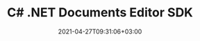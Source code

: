 ---
############################# Static ############################
layout: "product"
date: 2021-04-27T09:31:06+03:00
draft: false

product: "Editor"
product_tag: "editor"
platform: ".Net"
platform_tag: "net"

############################# Head ############################
head_title: ".NET Document Editor Cloud SDK – Edit Word Excel Presentations HTML"
head_description: ".NET document editor Cloud SDK REST APIs to render Microsoft Office Word, Excel, PPTX, HTML, XML without MS Office installed.‎"

############################# Header ############################
title: "C# .NET Documents Editor SDK"
description: "Cloud REST API to edit Word processing documents, Excel Spreadsheets & Presentations. Open document in WYSIWYG editor, edit and save back to original format."
button:
    enable: true

############################# SubMenu ############################
submenu:
    enable: true
    
    left:
        img_alt: "GroupDocs.Editor Cloud SDK for .NET"
        image: "/sdk/272x272/groupdocs_editor-for-net.webp"
        product: "GroupDocs.Editor"
        platform: ".NET"

    middle:
        button:
            # button loop
            - link: "#overview"
              text: "Overview"

            # button loop
            - link: "#features"
              text: "Features"

            # button loop
            - link: "#support-resources"
              text: "Resources"

            # button loop
            - link: "https://purchase.groupdocs.cloud/pricing"
              text: "Pricing"

    right:
        link_download: "https://github.com/groupdocs-editor-cloud/groupdocs-editor-cloud-dotnet"
        link_learn: "https://docs.groupdocs.cloud/editor/"
        link_buy: "https://purchase.groupdocs.cloud/buy"

############################# Overview ############################
overview:
    enable: true
    content: |
      GroupDocs.Editor Cloud SDK for .NET allows developers to easily perform document editing functionalities within any type of .NET based application by integrating it with GroupDocs.Editor Cloud REST API. The .NET editor SDK supports editing all popular industry standard document types without needing to install Microsoft Office or Open Office on the system. Simply upload the supported document (Microsoft Word, Excel spreadsheets, PowerPoint, TXT, HTML, XML) file formats in any third-party front-end WYSIWYG HTML editor of your choice using GroupDocs.Editor Cloud API, perform editing and convert it back to its original file format.

      Using document editing SDK – manipulate word processing documents as a whole or page by page. Manage font extraction operation to offer the same layout and appearance of the document after editing. It supports defining the index of currently edited worksheet while editing the multi-tabbed Excel spreadsheets. Developers can also fix any issues within URLs, formatting options, document structure or recognition of email addresses within XML files.
    tabs:
      enable: true     
      
      ## TAB ONE ##
      tab_one:
        description: |
          GroupDocs.Editor Cloud SDK for .NET only requires .NET Framework.

        left:
          enable: true
          icon: "fas fa-align-left"
          title: "Editing Option"
          content: |
            * Edit in flow or parged mode
            * Multi-language document
            * Manage font extraction
            * Support tabbed spreadsheets
            * Memory usage optimization
        
        right:
          enable: true
          icon: "fas fa-sitemap"
          title: "Information Extraction"
          content: |
            * Document Type
            * Document Size
            * Page Count
            
        
      
      ## TAB TWO ##
      tab_two:
        description: |
          GroupDocs.Editor Cloud supports a number of document formats.

        left:
          enable: true
          table:
            # table loop
            - title: "Microsoft Office"
              content: |
                * **Microsoft Word**: DOC, DOCX, DOCM, DOT, DOTX, DOTM, FlatOPC, ODT, OTT, RTF, WordML
                * **Microsoft Excel**: XLS, XLSX, XLT, XLSM, XLSB, XLTX, XLTM, XLAM, SXC, SpreadsheetML, ODS, FODS, DIF, DSV, CSV, TSV
                * **Microsoft PowerPoint**: PPT, PPTX, PPS, PPSX, PPSM, PPTM, POT, POTX, POTM, ODP, OTP

        right:
          enable: true
          table:
            # table loop
            - title: "Other Formats"
              content: |
                * **Plain Text**: TXT
                * **Markup**: HTML, XML

      ## TAB THREE ##
      tab_three:
        description: |
          If you do not want to use any of our SDKs or the required SDK is not available at the moment, you can still easily get started with GroupDocs.Editor REST API while using your favorite language & platform.
        
        left:
          enable: true
          table:
            # table loop
            - icon: "fab fa-windows"
              title: "Operating Systems"
              content: |
                * Microsoft Windows Desktop
                * Microsoft Windows Server
                * Linux
                * MacOS

            # table loop
            - icon: "fas fa-code"
              title: "Supported Frameworks"
              content: |
                * Java 7 (1.7) and above

        right:
          enable: true
          table:
            # table loop
            - icon: "fas fa-cogs"
              title: "Development Environments"
              content: |
                * NetBeans
                * IntelliJ IDEA
                * Eclipse
            # table loop
            - icon: "fas fa-tools"
              title: "Build Automation Tool"
              content: |
                * Maven

############################# Features ############################
features:
    enable: true
    title: "Advanced Document Editor REST API Features"

    feature:
      # feature loop
      - icon: "fab fa-html5"
        content: "Integrates easily within any WYSIWYG editor"

      # feature loop
      - icon: "fas fa-file-word"
        content: "Edit Word documents as a whole or define pages range"

      # feature loop
      - icon: "fas fa-file-image"
        content: "Multi-tabbed spreadsheet editing is supported"
      
      # feature loop
      - icon: "fas fa-file-alt"
        content: "Optimized memory usage for large CSV or TSV files"

      # feature loop
      - icon: "fas fa-file-pdf"
        content: "Extract document information (type, size, page count etc)"

      # feature loop
      - icon: "fas fa-folder"
        content: "Cloud REST API to be used with any language or platform"



      

    more_feature:
      # more_feature_loop
      - title: "Working with WordProcessing Documents - C#"
        content: |
          
          ```cs
          //Get your App SID, App Key and Storage Name at https://dashboard.groupdocs.cloud (free registration is required).
          var configuration = new Configuration(MyAppSid, MyAppKey);
          
          // Create necessary API instances
          var editApi = new EditApi(configuration );
          var fileApi = new FileApi(configuration );
          
          // The document already uploaded into the storage.
          // Load it into editable state
          var loadOptions = new WordProcessingLoadOptions
          {
              FileInfo = new FileInfo
              {
                  FilePath = "WordProcessing/password-protected.docx",
                  Password = "password"
              },
              OutputPath = "output"
          };
          var loadResult = editApi.Load(new LoadRequest(loadOptions));
          
          // Download html document
          var stream = fileApi.DownloadFile(new DownloadFileRequest(loadResult.HtmlPath));
          var htmlString = new StreamReader(stream, Encoding.UTF8).ReadToEnd();
          
          // Edit something...
          htmlString = htmlString.Replace("Sample test text", "Hello world");
          
          // Upload html back to storage
          fileApi.UploadFile(new UploadFileRequest(loadResult.HtmlPath,
              new MemoryStream(Encoding.UTF8.GetBytes(htmlString))));
          
          // Save html back to docx
          var saveOptions = new WordProcessingSaveOptions
          {
              FileInfo = loadOptions.FileInfo,
              OutputPath = "output/edited.docx",
              HtmlPath = loadResult.HtmlPath,
              ResourcesPath = loadResult.ResourcesPath
          };
          var saveResult = editApi.Save(new SaveRequest(saveOptions));
          ```
      

############################# Support ############################
support:
    enable: true

############################# Solutions ############################
solutions:
    enable: true
    title: "GroupDocs.Editor offers document viewing APIs for other popular development environments"

    solution:
        # solution loop
        - img_alt: "GroupDocs.Editor for cURL"
          image: "/sdk/272x272/groupdocs_editor-for-curl.webp"
          product: "GroupDocs.Editor"
          platform: "cURL for Cloud"
          link: "/editor/curl/"
          # solution loop
        - img_alt: "GroupDocs.Editor for .NET"
          image: "/sdk/272x272/groupdocs_editor-for-net.webp"
          product: "GroupDocs.Editor"
          platform: ".NET"
          link: "/editor/net/"
          # solution loop
        - img_alt: "GroupDocs.Editor for Java"
          image: "/sdk/272x272/groupdocs_editor-for-java.webp"
          product: "GroupDocs.Editor"
          platform: "Java"
          link: "/editor/java/"
          # solution loop
        - img_alt: "GroupDocs.Editor for PHP"
          image: "/sdk/272x272/groupdocs_editor-for-php.webp"
          product: "GroupDocs.Editor"
          platform: "PHP"
          link: "/editor/php/"
          # solution loop
        - img_alt: "GroupDocs.Editor for Python"
          image: "/sdk/272x272/groupdocs_editor-for-python.webp"
          product: "GroupDocs.Editor"
          platform: "Python"
          link: "/editor/python/"
          # solution loop
        - img_alt: "GroupDocs.Editor for Ruby"
          image: "/sdk/272x272/groupdocs_editor-for-ruby.webp"
          product: "GroupDocs.Editor"
          platform: "Ruby"
          link: "/editor/ruby/"
          # solution loop
        - img_alt: "GroupDocs.Editor for Node.js"
          image: "/sdk/272x272/groupdocs_editor-for-node.webp"
          product: "GroupDocs.Editor"
          platform: "Node.js"
          link: "/editor/nodejs/"
          # solution loop
        - img_alt: "GroupDocs.Editor for Android"
          image: "/sdk/272x272/groupdocs_editor-for-android.webp"
          product: "GroupDocs.Editor"
          platform: "Android"
          link: "/editor/android/"

############################# Back to top ###############################
back_to_top:
  enable: true
---